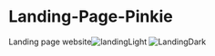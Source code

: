 # Landing-Page-Pinkie
 Landing page website![landingLight](https://user-images.githubusercontent.com/77447720/186363219-421618a7-eadc-4f4d-8b9f-39fac4f6ca0d.PNG)
![LandingDark](https://user-images.githubusercontent.com/77447720/186363268-d85869c9-3878-42dd-a7e4-05a06f55f3ec.PNG)


